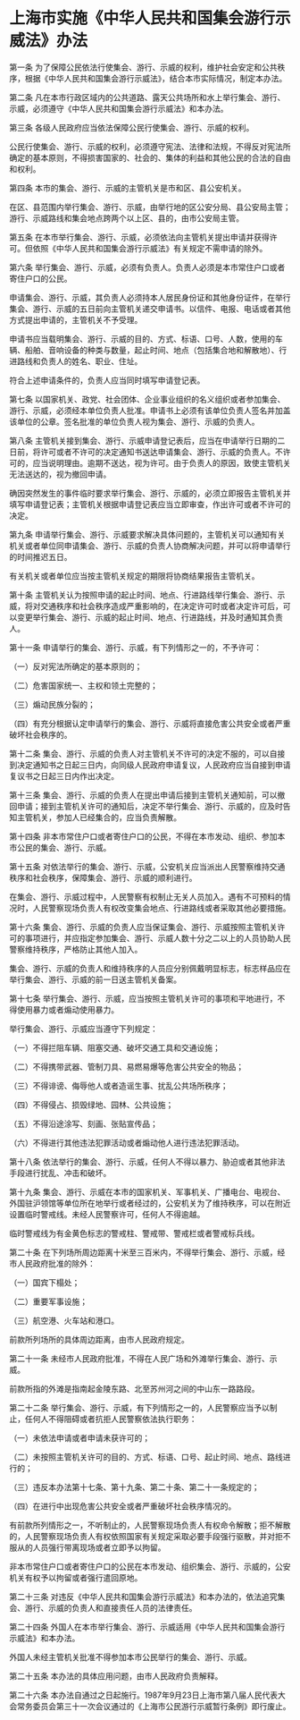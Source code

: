 # 上海市实施《中华人民共和国集会游行示威法》办法

<!-- INFO END -->

第一条 为了保障公民依法行使集会、游行、示威的权利，维护社会安定和公共秩序，根据《中华人民共和国集会游行示威法》，结合本市实际情况，制定本办法。

第二条 凡在本市行政区域内的公共道路、露天公共场所和水上举行集会、游行、示威，必须遵守《中华人民共和国集会游行示威法》和本办法。

第三条 各级人民政府应当依法保障公民行使集会、游行、示威的权利。

公民行使集会、游行、示威的权利，必须遵守宪法、法律和法规，不得反对宪法所确定的基本原则，不得损害国家的、社会的、集体的利益和其他公民的合法的自由和权利。

第四条 本市的集会、游行、示威的主管机关是市和区、县公安机关。

在区、县范围内举行集会、游行、示威，由举行地的区公安分局、县公安局主管；游行、示威路线和集会地点跨两个以上区、县的，由市公安局主管。

第五条 在本市举行集会、游行、示威，必须依法向主管机关提出申请并获得许可。但依照《中华人民共和国集会游行示威法》有关规定不需申请的除外。

第六条 举行集会、游行、示威，必须有负责人。负责人必须是本市常住户口或者寄住户口的公民。

申请集会、游行、示威，其负责人必须持本人居民身份证和其他身份证件，在举行集会、游行、示威的五日前向主管机关递交申请书。以信件、电报、电话或者其他方式提出申请的，主管机关不予受理。

申请书应当载明集会、游行、示威的目的、方式、标语、口号、人数，使用的车辆、船舶、音响设备的种类与数量，起止时间、地点（包括集合地和解散地）、行进路线和负责人的姓名、职业、住址。

符合上述申请条件的，负责人应当同时填写申请登记表。

第七条 以国家机关、政党、社会团体、企业事业组织的名义组织或者参加集会、游行、示威，必须经本单位负责人批准。申请书上必须有该单位负责人签名并加盖该单位的公章。签名批准的单位负责人视为集会、游行、示威的负责人。

第八条 主管机关接到集会、游行、示威申请登记表后，应当在申请举行日期的二日前，将许可或者不许可的决定通知书送达申请集会、游行、示威的负责人。不许可的，应当说明理由。逾期不送达，视为许可。由于负责人的原因，致使主管机关无法送达的，视为撤回申请。

确因突然发生的事件临时要求举行集会、游行、示威的，必须立即报告主管机关并填写申请登记表；主管机关根据申请登记表应当立即审查，作出许可或者不许可的决定。

第九条 申请举行集会、游行、示威要求解决具体问题的，主管机关可以通知有关机关或者单位同申请集会、游行、示威的负责人协商解决问题，并可以将申请举行的时间推迟五日。

有关机关或者单位应当按主管机关规定的期限将协商结果报告主管机关。

第十条 主管机关认为按照申请的起止时间、地点、行进路线举行集会、游行、示威，将对交通秩序和社会秩序造成严重影响的，在决定许可时或者决定许可后，可以变更举行集会、游行、示威的起止时间、地点、行进路线，并及时通知其负责人。

第十一条 申请举行的集会、游行、示威，有下列情形之一的，不予许可：

（一）反对宪法所确定的基本原则的；

（二）危害国家统一、主权和领土完整的；

（三）煽动民族分裂的；

（四）有充分根据认定申请举行的集会、游行、示威将直接危害公共安全或者严重破坏社会秩序的。

第十二条 集会、游行、示威的负责人对主管机关不许可的决定不服的，可以自接到决定通知书之日起三日内，向同级人民政府申请复议，人民政府应当自接到申请复议书之日起三日内作出决定。

第十三条 集会、游行、示威的负责人在提出申请后接到主管机关通知前，可以撤回申请；接到主管机关许可的通知后，决定不举行集会、游行、示威的，应及时告知主管机关，参加人已经集合的，应当负责解散。

第十四条 非本市常住户口或者寄住户口的公民，不得在本市发动、组织、参加本市公民的集会、游行、示威。

第十五条 对依法举行的集会、游行、示威，公安机关应当派出人民警察维持交通秩序和社会秩序，保障集会、游行、示威的顺利进行。

在集会、游行、示威过程中，人民警察有权制止无关人员加入。遇有不可预料的情况时，人民警察现场负责人有权改变集会地点、行进路线或者采取其他必要措施。

第十六条 集会、游行、示威的负责人应当保证集会、游行、示威按照主管机关许可的事项进行，并应指定参加集会、游行、示威人数十分之二以上的人员协助人民警察维持秩序，严格防止其他人加入。

集会、游行、示威的负责人和维持秩序的人员应分别佩戴明显标志，标志样品应在举行集会、游行、示威的前一日送主管机关备案。

第十七条 举行集会、游行、示威，应当按照主管机关许可的事项和平地进行，不得使用暴力或者煽动使用暴力。

举行集会、游行、示威应当遵守下列规定：

（一）不得拦阻车辆、阻塞交通、破坏交通工具和交通设施；

（二）不得携带武器、管制刀具、易燃易爆等危害公共安全的物品；

（三）不得诽谤、侮辱他人或者造谣生事、扰乱公共场所秩序；

（四）不得侵占、损毁绿地、园林、公共设施；

（五）不得沿途涂写、刻画、张贴宣传品；

（六）不得进行其他违法犯罪活动或者煽动他人进行违法犯罪活动。

第十八条 依法举行的集会、游行、示威，任何人不得以暴力、胁迫或者其他非法手段进行扰乱、冲击和破坏。

第十九条 集会、游行、示威在本市的国家机关、军事机关、广播电台、电视台、外国驻沪领馆等单位所在地举行或者经过的，公安机关为了维持秩序，可以在附近设置临时警戒线。未经人民警察许可，任何人不得逾越。

临时警戒线为有金黄色标志的警戒柱、警戒带、警戒栏或者警戒标兵线。

第二十条 在下列场所周边距离十米至三百米内，不得举行集会、游行、示威，经市人民政府批准的除外：

（一）国宾下榻处；

（二）重要军事设施；

（三）航空港、火车站和港口。

前款所列场所的具体周边距离，由市人民政府规定。

第二十一条 未经市人民政府批准，不得在人民广场和外滩举行集会、游行、示威。

前款所指的外滩是指南起金陵东路、北至苏州河之间的中山东一路路段。

第二十二条 举行集会、游行、示威，有下列情形之一的，人民警察应当予以制止，任何人不得阻碍或者抗拒人民警察依法执行职务：

（一）未依法申请或者申请未获许可的；

（二）未按照主管机关许可的目的、方式、标语、口号、起止时间、地点、路线进行的；

（三）违反本办法第十七条、第十九条、第二十条、第二十一条规定的；

（四）在进行中出现危害公共安全或者严重破坏社会秩序情况的。

有前款所列情形之一，不听制止的，人民警察现场负责人有权命令解散；拒不解散的，人民警察现场负责人有权依照国家有关规定采取必要手段强行驱散，并对拒不服从的人员强行带离现场或者立即予以拘留。

非本市常住户口或者寄住户口的公民在本市发动、组织集会、游行、示威的，公安机关有权予以拘留或者强行遣回原地。

第二十三条 对违反《中华人民共和国集会游行示威法》和本办法的，依法追究集会、游行、示威的负责人和直接责任人员的法律责任。

第二十四条 外国人在本市举行集会、游行、示威适用《中华人民共和国集会游行示威法》和本办法。

外国人未经主管机关批准不得参加本市公民举行的集会、游行、示威。

第二十五条 本办法的具体应用问题，由市人民政府负责解释。

第二十六条 本办法自通过之日起施行。1987年9月23日上海市第八届人民代表大会常务委员会第三十一次会议通过的《上海市公民游行示威暂行条例》即行废止。

